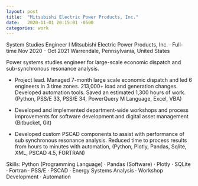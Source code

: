 ```yaml
---
layout: post
title:  "Mitsubishi Electric Power Products, Inc."
date:   2020-11-01 20:15:01 -0500
categories: work
---
```


System Studies Engineer I
Mitsubishi Electric Power Products, Inc. · Full-time
Nov 2020 - Oct 2021
Warrendale, Pennsylvania, United States

Power systems studies engineer for large-scale economic dispatch and sub-synchronous resonance analysis.

- Project lead.  Managed 7-month large scale economic dispatch and led 6 engineers in 3 time zones.  213,000+ load and generation changes.  Developed automation tools. Saved an estimated 1,300 hours of work. (Python, PSS/E 33, PSS/E 34, PowerQuery M Language, Excel, VBA)

- Developed and implemented department-wide workshops and process improvements for software development and digital asset management (Bitbucket, Git)

- Developed custom PSCAD components to assist with performance of sub synchronous resonance analysis.  Reduced time to process results from hours to minutes with automation, (Python, Plotly, Pandas, Sqlite, XML, PSCAD 4.5, FORTRAN)

Skills: Python (Programming Language) · Pandas (Software) · Plotly · SQLite · Fortran · PSS/E · PSCAD · Energy Systems Analysis · Workshop Development · Automation

